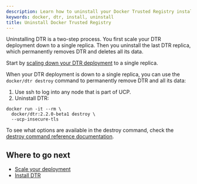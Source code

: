 ```yaml
---
description: Learn how to uninstall your Docker Trusted Registry installation.
keywords: docker, dtr, install, uninstall
title: Uninstall Docker Trusted Registry
---
```


Uninstalling DTR is a two-step process. You first scale your DTR deployment down
to a single replica. Then you uninstall the last DTR replica, which permanently
removes DTR and deletes all its data.

Start by [scaling down your DTR deployment](scale-your-deployment.md) to a
single replica.

When your DTR deployment is down to a single replica, you can use the
`docker/dtr destroy` command to permanently remove DTR and all its data:

1. Use ssh to log into any node that is part of UCP.
2. Uninstall DTR:

```none
docker run -it --rm \
  docker/dtr:2.2.0-beta1 destroy \
  --ucp-insecure-tls
```

To see what options are available in the destroy command, check the
[destroy command reference documentation](../../reference/cli/destroy.md).

## Where to go next

* [Scale your deployment](scale-your-deployment.md)
* [Install DTR](index.md)
